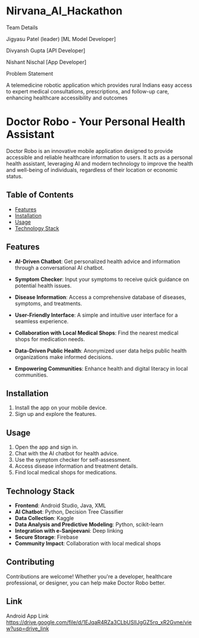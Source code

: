 # Nirvana_AI_Hackathon

Team Details

Jigyasu Patel (leader)  [ML Model Developer]

Divyansh Gupta          [API  Developer]

Nishant Nischal         [App Developer]

Problem Statement

A telemedicine robotic application which provides rural Indians easy access to expert medical
consultations, prescriptions, and follow-up care, enhancing healthcare accessibility and outcomes

# Doctor Robo - Your Personal Health Assistant



Doctor Robo is an innovative mobile application designed to provide accessible and reliable healthcare information to users. It acts as a personal health assistant, leveraging AI and modern technology to improve the health and well-being of individuals, regardless of their location or economic status.

## Table of Contents

- [Features](#features)
- [Installation](#installation)
- [Usage](#usage)
- [Technology Stack](#technology-stack)

## Features

- **AI-Driven Chatbot**: Get personalized health advice and information through a conversational AI chatbot.

- **Symptom Checker**: Input your symptoms to receive quick guidance on potential health issues.

- **Disease Information**: Access a comprehensive database of diseases, symptoms, and treatments.

- **User-Friendly Interface**: A simple and intuitive user interface for a seamless experience.

- **Collaboration with Local Medical Shops**: Find the nearest medical shops for medication needs.

- **Data-Driven Public Health**: Anonymized user data helps public health organizations make informed decisions.

- **Empowering Communities**: Enhance health and digital literacy in local communities.

## Installation


1. Install the app on your mobile device.
2. Sign up and explore the features.

## Usage

1. Open the app and sign in.
2. Chat with the AI chatbot for health advice.
3. Use the symptom checker for self-assessment.
4. Access disease information and treatment details.
5. Find local medical shops for medications.

## Technology Stack

- **Frontend**: Android Studio, Java, XML
- **AI Chatbot**: Python, Decision Tree Classifier
- **Data Collection**: Kaggle
- **Data Analysis and Predictive Modeling**: Python, scikit-learn
- **Integration with e-Sanjeevani**: Deep linking
- **Secure Storage**: Firebase
- **Community Impact**: Collaboration with local medical shops

## Contributing

Contributions are welcome! Whether you're a developer, healthcare professional, or designer, you can help make Doctor Robo better.

## Link 

Android App Link
https://drive.google.com/file/d/1EJqaR4RZa3CLbUSlIJgGZ5rq_xR2Gvne/view?usp=drive_link



